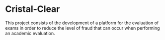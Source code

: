 # Cristal-Clear
This project consists of the development of a platform for the evaluation of exams in order to reduce the level of fraud that can occur when performing an academic evaluation.
